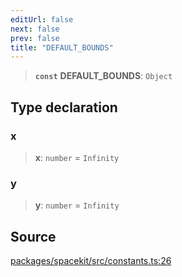 ```yaml
---
editUrl: false
next: false
prev: false
title: "DEFAULT_BOUNDS"
---
```


> **`const`** **DEFAULT\_BOUNDS**: `Object`

## Type declaration

### x

> **x**: `number` = `Infinity`

### y

> **y**: `number` = `Infinity`

## Source

[packages/spacekit/src/constants.ts:26](https://github.com/nodenogg-in/alpha-p2p/blob/a4d5eff/packages/spacekit/src/constants.ts#L26)
